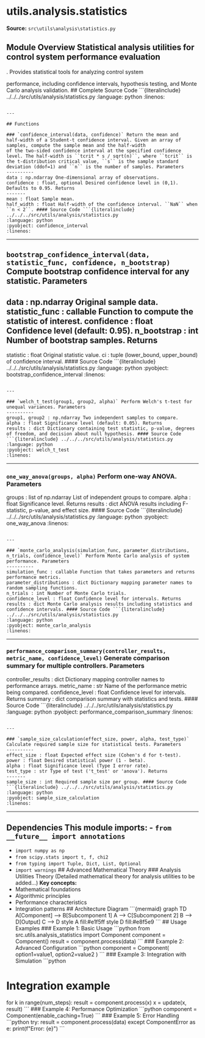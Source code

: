 # utils.analysis.statistics

**Source:** `src\utils\analysis\statistics.py`

## Module Overview Statistical analysis utilities for control system performance evaluation

. Provides statistical tools for analyzing control system


performance, including confidence intervals, hypothesis testing, and
Monte Carlo analysis validation. ## Complete Source Code ```{literalinclude} ../../../src/utils/analysis/statistics.py
:language: python
:linenos:
```

---

## Functions

### `confidence_interval(data, confidence)` Return the mean and half‑width of a Student‑t confidence interval. Given an array of samples, compute the sample mean and the half‑width
of the two‑sided confidence interval at the specified confidence
level. The half‑width is ``tcrit * s / sqrt(n)``, where ``tcrit`` is
the t‑distribution critical value, ``s`` is the sample standard
deviation (ddof=1) and ``n`` is the number of samples. Parameters
----------
data : np.ndarray One‑dimensional array of observations.
confidence : float, optional Desired confidence level in (0,1). Defaults to 0.95. Returns
-------
mean : float Sample mean.
half_width : float Half‑width of the confidence interval. ``NaN`` when ``n < 2``. #### Source Code ```{literalinclude} ../../../src/utils/analysis/statistics.py
:language: python
:pyobject: confidence_interval
:linenos:
```

---

## `bootstrap_confidence_interval(data, statistic_func, confidence, n_bootstrap)` Compute bootstrap confidence interval for any statistic. Parameters

data : np.ndarray Original sample data.
statistic_func : callable Function to compute the statistic of interest.
confidence : float Confidence level (default: 0.95).
n_bootstrap : int Number of bootstrap samples. Returns
-------
statistic : float Original statistic value.
ci : tuple (lower_bound, upper_bound) of confidence interval. #### Source Code ```{literalinclude} ../../../src/utils/analysis/statistics.py
:language: python
:pyobject: bootstrap_confidence_interval
:linenos:
```

---

### `welch_t_test(group1, group2, alpha)` Perform Welch's t-test for unequal variances. Parameters
----------
group1, group2 : np.ndarray Two independent samples to compare.
alpha : float Significance level (default: 0.05). Returns
results : dict Dictionary containing test statistic, p-value, degrees of freedom, and decision about null hypothesis. #### Source Code ```{literalinclude} ../../../src/utils/analysis/statistics.py
:language: python
:pyobject: welch_t_test
:linenos:
```

---

### `one_way_anova(groups, alpha)` Perform one-way ANOVA. Parameters

groups : list of np.ndarray List of independent groups to compare.
alpha : float Significance level. Returns
results : dict ANOVA results including F-statistic, p-value, and effect size. #### Source Code ```{literalinclude} ../../../src/utils/analysis/statistics.py
:language: python
:pyobject: one_way_anova
:linenos:
```

---

### `monte_carlo_analysis(simulation_func, parameter_distributions, n_trials, confidence_level)` Perform Monte Carlo analysis of system performance. Parameters
----------
simulation_func : callable Function that takes parameters and returns performance metrics.
parameter_distributions : dict Dictionary mapping parameter names to random sampling functions.
n_trials : int Number of Monte Carlo trials.
confidence_level : float Confidence level for intervals. Returns
results : dict Monte Carlo analysis results including statistics and confidence intervals. #### Source Code ```{literalinclude} ../../../src/utils/analysis/statistics.py
:language: python
:pyobject: monte_carlo_analysis
:linenos:
```

---

### `performance_comparison_summary(controller_results, metric_name, confidence_level)` Generate comparison summary for multiple controllers. Parameters

controller_results : dict Dictionary mapping controller names to performance arrays.
metric_name : str Name of the performance metric being compared.
confidence_level : float Confidence level for intervals. Returns
summary : dict comparison summary with statistics and tests. #### Source Code ```{literalinclude} ../../../src/utils/analysis/statistics.py
:language: python
:pyobject: performance_comparison_summary
:linenos:
```

---

### `sample_size_calculation(effect_size, power, alpha, test_type)` Calculate required sample size for statistical tests. Parameters
----------
effect_size : float Expected effect size (Cohen's d for t-test).
power : float Desired statistical power (1 - beta).
alpha : float Significance level (Type I error rate).
test_type : str Type of test ('t_test' or 'anova'). Returns
-------
sample_size : int Required sample size per group. #### Source Code ```{literalinclude} ../../../src/utils/analysis/statistics.py
:language: python
:pyobject: sample_size_calculation
:linenos:
```

---

## Dependencies This module imports: - `from __future__ import annotations`

- `import numpy as np`
- `from scipy.stats import t, f, chi2`
- `from typing import Tuple, Dict, List, Optional`
- `import warnings` ## Advanced Mathematical Theory ### Analysis Utilities Theory (Detailed mathematical theory for analysis utilities to be added...) **Key concepts:**
- Mathematical foundations
- Algorithmic principles
- Performance characteristics
- Integration patterns ## Architecture Diagram \`\`\`{mermaid}
graph TD A[Component] --> B[Subcomponent 1] A --> C[Subcomponent 2] B --> D[Output] C --> D style A fill:#e1f5ff style D fill:#e8f5e9
\`\`\` ## Usage Examples ### Example 1: Basic Usage \`\`\`python
from src.utils.analysis_statistics import Component component = Component()
result = component.process(data)
\`\`\` ### Example 2: Advanced Configuration \`\`\`python
component = Component( option1=value1, option2=value2
)
\`\`\` ### Example 3: Integration with Simulation \`\`\`python
# Integration example

for k in range(num_steps): result = component.process(x) x = update(x, result)
\`\`\` ### Example 4: Performance Optimization \`\`\`python
component = Component(enable_caching=True)
\`\`\` ### Example 5: Error Handling \`\`\`python
try: result = component.process(data)
except ComponentError as e: print(f"Error: {e}")
\`\`\` 
